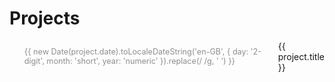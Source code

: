 # Projects

<script setup>
import { useData } from 'vitepress'
const { theme } = useData()
</script>

<ul>
  <li v-for="project in theme.projects" :key="project.link" class="project-item">
    <div class="project-date">{{ new Date(project.date).toLocaleDateString('en-GB', { day: '2-digit', month: 'short', year: 'numeric' }).replace(/ /g, ' ') }}</div>
    <a :href="project.link">{{ project.title }}</a>
  </li>
</ul>

<style>
.project-item {
  margin-bottom: 1rem;
  display: flex;
  align-items: center;
}
.project-date {
  color: #8e8e8e;
  font-size: 0.9em;
  margin-right: 1rem;
  min-width: 100px;
}
</style>